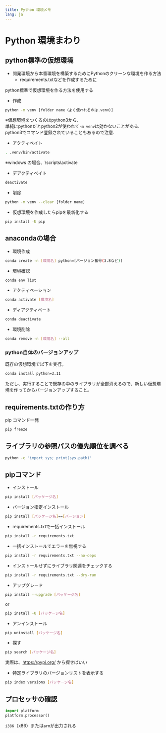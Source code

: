 ```yaml
---
title: Python 環境メモ
lang: ja
---
```


# Python 環境まわり

## python標準の仮想環境

- 開発環境から本番環境を構築するためにPythonのクリーンな環境を作る方法
  - requirements.txtなどを作成するために

python標準で仮想環境を作る方法を使用する
- 作成

```bash
python -m venv [folder name（よく使われるのは.venv）]
```
※仮想環境をつくるのはpython3から.  
単純にpythonだとpython2が使われて`-m venv`は効かないことがある.  
python3でコマンド登録されていることもあるので注意.  

- アクティベイト

```bash
. .venv/bin/activate
```
※windows の場合、\scripts\activate
- デアクティベイト

```bash
deactivate
```
- 削除

```bash
python -m venv --clear [folder name]
```
- 仮想環境を作成したらpipを最新化する

```bash
pip install -U pip
```


## anacondaの場合

- 環境作成

```bash
conda create -n [環境名] python=[バージョン番号(3.8など)]
```

- 環境確認

```bash
conda env list
```

- アクティベーション

```bash
conda activate [環境名]
```

- ディアクティベート

```bash
conda deactivate
```

- 環境削除

```bash
conda remove -n [環境名] --all
```

### python自体のバージョンアップ

既存の仮想環境で以下を実行。

```bash
conda install python=3.11
```
ただし、実行することで既存の中のライブラリが全部消えるので、新しい仮想環境を作ってからバージョンアップすること。


## requirements.txtの作り方
pip コマンド一発

```bash
pip freeze
```

## ライブラリの参照パスの優先順位を調べる

```bash
python -c "import sys; print(sys.path)"
```

## pipコマンド

- インストール

```bash
pip install [パッケージ名]
```
- バージョン指定インストール

```bash
pip install [パッケージ名]==[バージョン]
```
- requirements.txtで一括インストール

```bash
pip install -r requirements.txt
```
- 一括インストールでエラーを無視する

```bash
pip install -r requirements.txt --no-deps
```
- インストールせずにライブラリ関連をチェックする

```bash
pip install -r requirements.txt --dry-run
```

- アップグレード

```bash
pip install --upgrade [パッケージ名]
```
or

```bash
pip install -U [パッケージ名]
```
- アンインストール

```bash
pip uninstall [パッケージ名]
```
- 探す

```bash
pip search [パッケージ名]
```
実際は、https://pypi.org/ から探せばいい

- 特定ライブラリのバージョンリストを表示する

```bash
pip index versions [パッケージ名]
```

## プロセッサの確認

```python
import platform
platform.processor()
```
`i386`（x86）または`arm`が出力される
